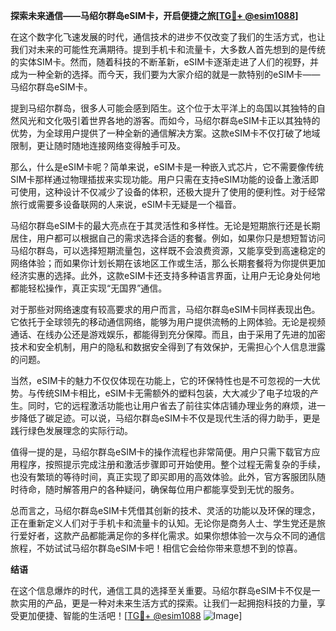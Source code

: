 **探索未来通信——马绍尔群岛eSIM卡，开启便捷之旅[[TG💪+ @esim1088](https://t.me/s/esim1088)]**

在这个数字化飞速发展的时代，通信技术的进步不仅改变了我们的生活方式，也让我们对未来的可能性充满期待。提到手机卡和流量卡，大多数人首先想到的是传统的实体SIM卡。然而，随着科技的不断革新，eSIM卡逐渐走进了人们的视野，并成为一种全新的选择。而今天，我们要为大家介绍的就是一款特别的eSIM卡——马绍尔群岛eSIM卡。

提到马绍尔群岛，很多人可能会感到陌生。这个位于太平洋上的岛国以其独特的自然风光和文化吸引着世界各地的游客。而如今，马绍尔群岛eSIM卡正以其独特的优势，为全球用户提供了一种全新的通信解决方案。这款eSIM卡不仅打破了地域限制，更让随时随地连接网络变得触手可及。

那么，什么是eSIM卡呢？简单来说，eSIM卡是一种嵌入式芯片，它不需要像传统SIM卡那样通过物理插拔来实现功能。用户只需在支持eSIM功能的设备上激活即可使用，这种设计不仅减少了设备的体积，还极大提升了使用的便利性。对于经常旅行或需要多设备联网的人来说，eSIM卡无疑是一个福音。

马绍尔群岛eSIM卡的最大亮点在于其灵活性和多样性。无论是短期旅行还是长期居住，用户都可以根据自己的需求选择合适的套餐。例如，如果你只是想短暂访问马绍尔群岛，可以选择短期流量包，这样既不会浪费资源，又能享受到高速稳定的网络体验；而如果你计划长期在该地区工作或生活，那么长期套餐将为你提供更加经济实惠的选择。此外，这款eSIM卡还支持多种语言界面，让用户无论身处何地都能轻松操作，真正实现“无国界”通信。

对于那些对网络速度有较高要求的用户而言，马绍尔群岛eSIM卡同样表现出色。它依托于全球领先的移动通信网络，能够为用户提供流畅的上网体验。无论是视频通话、在线办公还是游戏娱乐，都能得到充分保障。而且，由于采用了先进的加密技术和安全机制，用户的隐私和数据安全得到了有效保护，无需担心个人信息泄露的问题。

当然，eSIM卡的魅力不仅仅体现在功能上，它的环保特性也是不可忽视的一大优势。与传统SIM卡相比，eSIM卡无需额外的塑料包装，大大减少了电子垃圾的产生。同时，它的远程激活功能也让用户省去了前往实体店铺办理业务的麻烦，进一步降低了碳足迹。可以说，马绍尔群岛eSIM卡不仅是现代生活的得力助手，更是践行绿色发展理念的实际行动。

值得一提的是，马绍尔群岛eSIM卡的操作流程也非常简便。用户只需下载官方应用程序，按照提示完成注册和激活步骤即可开始使用。整个过程无需复杂的手续，也没有繁琐的等待时间，真正实现了即买即用的高效体验。此外，官方客服团队随时待命，随时解答用户的各种疑问，确保每位用户都能享受到无忧的服务。

总而言之，马绍尔群岛eSIM卡凭借其创新的技术、灵活的功能以及环保的理念，正在重新定义人们对于手机卡和流量卡的认知。无论你是商务人士、学生党还是旅行爱好者，这款产品都能满足你的多样化需求。如果你想体验一次与众不同的通信旅程，不妨试试马绍尔群岛eSIM卡吧！相信它会给你带来意想不到的惊喜。

**结语**

在这个信息爆炸的时代，通信工具的选择至关重要。马绍尔群岛eSIM卡不仅是一款实用的产品，更是一种对未来生活方式的探索。让我们一起拥抱科技的力量，享受更加便捷、智能的生活吧！[[TG💪+ @esim1088](https://t.me/s/esim1088) ![Image](https://i.postimg.cc/4NQfJmqS/Snipaste-2025-05-13-00-14-12.png)]